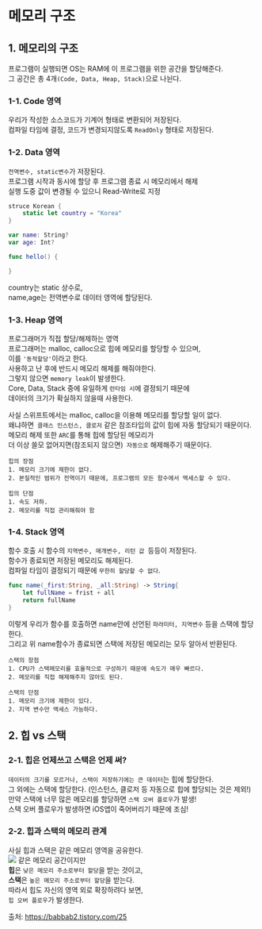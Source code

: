 # 메모리 구조

## 1. 메모리의 구조 
프로그램이 실행되면 OS는 RAM에 이 프로그램을 위한 공간을 할당해준다.     
그 공간은 총 4개```(Code, Data, Heap, Stack)```으로 나뉜다.     

### 1-1. Code 영역
우리가 작성한 소스코드가 기계어 형태로 변환되어 저장된다.      
컴파일 타임에 결정, 코드가 변경되지않도록 ```ReadOnly``` 형태로 저장된다.      

### 1-2. Data 영역
```전역변수, static변수```가 저장된다.      
프로그램 시작과 동시에 할당 후 프로그램 종료 시 메모리에서 해제       
실행 도중 값이 변경될 수 있으니 Read-Write로 지정       
```swift 
struce Korean {
    static let country = "Korea"
}

var name: String?
var age: Int?

func hello() {

}
```
country는 static 상수로,      
name,age는 전역변수로 데이터 영역에 할당된다.        

### 1-3. Heap 영역 
프로그래머가 직접 할당/해제하는 영역       
프로그래머는 malloc, calloc으로 힙에 메모리를 할당할 수 있으며,    
이를 ```'동적할당'```이라고 한다.        
사용하고 난 후에 반드시 메모리 해제를 해줘야한다.       
그렇지 않으면 ```memory leak```이 발생한다.         
Core, Data, Stack 중에 유일하게 ```런타임 시```에 결정되기 때문에      
데이터의 크기가 확실하지 않을때 사용한다.     

사실 스위프트에서는 malloc, calloc을 이용해 메모리를 할당할 일이 없다.      
왜냐하면``` 클래스 인스턴스, 클로저``` 같은 참조타입의 값이 힙에 자동 할당되기 때문이다.      
메모리 해제 또한 ```ARC```를 통해 힙에 할당된 메모리가             
더 이상 쓸모 없어지면(참조되지 않으면)``` 자동으로``` 해제해주기 때문이다.      
```
힙의 장점 
1. 메모리 크기에 제한이 없다. 
2. 본질적인 범위가 전역이기 때문에, 프로그램의 모든 함수에서 엑세스할 수 있다.     

힙의 단점 
1. 속도 저하.
2. 메모리를 직접 관리해줘야 함 
```
### 1-4. Stack 영역 
함수 호출 시 함수의 ```지역변수, 매개변수, 리턴 값 ```등등이 저장된다.       
함수가 종료되면 저장된 메모리도 해제된다.      
컴파일 타임이 결정되기 때문에 ```무한히 할당할 수 없다```.      

```swift
func name(_first:String, _all:String) -> String{           
    let fullName = frist + all
    return fullName
}
```
이렇게 우리가 함수를 호출하면 name안에 선언된 ```파라미터, 지역변수``` 등을 스택에 할당한다.       
그리고 위 name함수가 종료되면 스택에 저장된 메모리는 모두 알아서 반환된다.      
```
스택의 장점 
1. CPU가 스택메모리를 효율적으로 구성하기 때문에 속도가 매우 빠르다.
2. 메모리를 직접 해제해주지 않아도 된다.

스택의 단점
1. 메모리 크기에 제한이 있다.
2. 지역 변수만 액세스 가능하다. 
```

## 2. 힙 vs 스택

### 2-1. 힙은 언제쓰고 스택은 언제 써?

```데이터의 크기를 모르거나, 스택이 저장하기에는 큰 데이터```는 힙에 할당한다.      
그 외에는 스택에 할당한다. (인스턴스, 클로저 등 자동으로 힙에 할당되는 것은 제외!)       
만약 스택에 너무 많은 메모리를 할당하면 ```스택 오버 플로우```가 발생!        
스택 오버 플로우가 발생하면 iOS앱이 죽어버리기 때문에 조심!      

### 2-2. 힙과 스택의 메모리 관계
사실 힙과 스택은 같은 메모리 영역을 공유한다.      
![](https://blog.kakaocdn.net/dn/cZLkE0/btqHR7wpUtQ/B94lHrkyUvqj1GwUHxojUK/img.png)
같은 메모리 공간이지만      
<b>힙</b>은 ```낮은 메모리 주소로부터 할당```을 받는 것이고,        
<b>스택</b>은 ```높은 메모리 주소로부터 할당```을 받는다.   
따라서 힙도 자신의 영역 외로 확장하려다 보면,       
```힙 오버 플로우```가 발생한다.      

출처: https://babbab2.tistory.com/25
